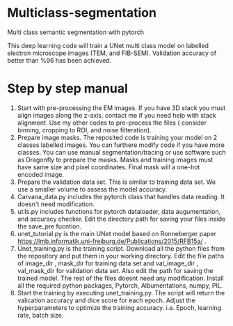 # Multiclass-segmentation
Multi class semantic segmentation with pytorch 

This deep learning code will train a UNet multi class model on labelled electron microscope images (TEM, and FIB-SEM). Validation accuracy of better than %96 has been achieved. 

# Step by step manual
1. Start with pre-processing the EM images. If you have 3D stack you must align images along the z-axis. contact me if you need help with stack alignment. Use my other codes to pre-process the files ( consider binning, cropping to ROI, and noise filteration).
2. Prepare image masks. The reposited code is training your model on 2 classes labelled images. You can furthere modify code if you have more classes. You can use manual segmentation/tracing or use software such as Dragonfly to prepare the masks. Masks and training images must have same size and pixel coordinates. Final mask will a one-hot encoded image. 
3. Prepare the validation data set. This is similar to training data set. We use a smaller volume to assess the model accuracy.
4. Carvana_data.py includes the pytorch class that handles data reading. It doesn't need modification.
5. utils.py includes functions for pytorch dataloader, data augumentation, and accuracy checker. Edit the directory path for saving your files inside the save_pre fucntion.
6. unet_tutorial.py is the main UNet model based on Ronneberger paper https://lmb.informatik.uni-freiburg.de/Publications/2015/RFB15a/ .  
7. Unet_training.py is the training script. Download all the python files from the repository and put them in your working directory. Edit the file paths of image_dir , mask_dir for training data set and val_image_dir , val_mask_dir for validation data set. Also edit the path for saving the trained model. The rest of the files doesnt need any modification. Install all the required python packages, Pytorch, Albumentations, numpy, PIL. 
8. Start the training by executing unet_training.py. The script will return the valication accuracy and dice score for each epoch. Adjust the hyperparameters to optimize the training accuracy. i.e. Epoch, learning rate, batch size.
